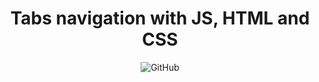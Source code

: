 <h1 align="center">
    Tabs navigation with JS, HTML and CSS
</h1>

<p align="center"> 
  <img alt="GitHub" src="https://user-images.githubusercontent.com/5897030/90336613-5ebff580-dfb3-11ea-97c7-2a031a426d74.gif">
</p>
